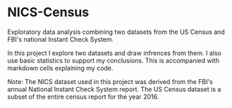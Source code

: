 # NICS-Census
Exploratory data analysis combining two datasets from the US Census and FBI's national Instant Check System.

In this project I explore two datasets and draw infrences from them. I also use basic statistics to support my conclusions. This is accompanied with markdown cells explaining my code. 

Note:
The NICS dataset used in this project was derived from the FBI's annual National Instant Check System report. 
The US Census dataset is a subset of the entire census report for the year 2016. 
